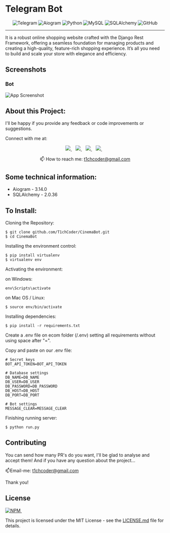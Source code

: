 # Telegram Bot

<p align='center'>
  <img src="https://img.shields.io/badge/Telegram-0088CC?logo=telegram&logoColor=white" alt="Telegram" />
  <img src="https://img.shields.io/badge/Aiogram-00A9E0?logo=python&logoColor=white" alt="Aiogram" />
  <img src="https://img.shields.io/badge/Python-306998?logo=python&logoColor=white"  alt="Python"/>
  <img src="https://img.shields.io/badge/MySQL-4479A1?logo=mysql&logoColor=white" alt="MySQL" />
  <img src="https://img.shields.io/badge/SQLAlchemy-101F1F?logo=python&logoColor=white" alt="SQLAlchemy" />
  <img src="https://img.shields.io/badge/Github-2C2C2C?logo=github&logoColor=white"  alt="GitHub"/>
</p>

<hr class="dotted">
It is a robust online shopping website crafted with the Django Rest Framework, offering a seamless foundation for managing products and creating a high-quality, feature-rich shopping experience. It’s all you need to build and scale your store with elegance and efficiency.

## Screenshots

### Bot
![App Screenshot](https://i.imgur.com/uD1M4l4.png)

## About this Project:

I'll be happy if you provide any feedback or code improvements or suggestions.

Connect with me at:

<p align='center'>

  <a href="https://www.instagram.com/t1ch_coder/">
    <img src="https://img.shields.io/badge/instagram-%23E1306C.svg?&style=for-the-badge&logo=instagram&logoColor=white" />
  </a>&nbsp;&nbsp;
  <a href="https://x.com/T1chCoder">
    <img src="https://img.shields.io/badge/x-%23000000.svg?&style=for-the-badge&logo=x&logoColor=white" />        
  </a>&nbsp;&nbsp;
  <a href="https://discordapp.com/users/1299474775239823392">
    <img src="https://img.shields.io/badge/discord-%235865F2.svg?&style=for-the-badge&logo=discord&logoColor=white" />        
  </a>&nbsp;&nbsp;
  <a href="https://t.me/T1chCoder">
    <img src="https://img.shields.io/badge/telegram-%230088CC.svg?&style=for-the-badge&logo=telegram&logoColor=white" />        
  </a>&nbsp;&nbsp;


</p>

<p align='center'>
  📫 How to reach me: <a href='mailto:t1chcoder@gmail.com'>t1chcoder@gmail.com</a>
</p>

## Some technical information:

- Aiogram - 3.14.0
- SQLAlchemy - 2.0.36

## To Install:

Cloning the Repository:

```
$ git clone github.com/T1chCoder/CinemaBot.git
$ cd CinemaBot
```

Installing the environment control:

```
$ pip install virtualenv
$ virtualenv env
```

Activating the environment:

on Windows:

```
env\Scripts\activate
```

on Mac OS / Linux:

```
$ source env/bin/activate
```

Installing dependencies:

```
$ pip install -r requirements.txt
```

Create a .env file on ecom folder (/.env) setting all requirements without using space after "=".

Copy and paste on our .env file:

```
# Secret keys
BOT_API_TOKEN=BOT_API_TOKEN

# Database settings
DB_NAME=DB_NAME
DB_USER=DB_USER
DB_PASSWORD=DB_PASSWORD
DB_HOST=DB_HOST
DB_PORT=DB_PORT

# Bot settings
MESSAGE_CLEAR=MESSAGE_CLEAR
```

Finishing running server:

```
$ python run.py
```


## Contributing

You can send how many PR's do you want, I'll be glad to analyse and accept them! And if you have any question about the
project...

📫Email-me: <a href='mailto:t1chcoder@gmail.com'>t1chcoder@gmail.com</a>

Thank you!

## License

<a href="https://github.com/T1chCoder/ShopSmart/blob/master/LICENSE.md">
    <img alt="NPM" src="https://img.shields.io/npm/l/license?style=for-the-badge">
</a>&nbsp;&nbsp;

This project is licensed under the MIT License - see
the [LICENSE.md](https://github.com/T1chCoder/ShopSmart/blob/master/LICENSE.md) file for details.
